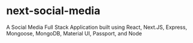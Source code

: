 # next-social-media
A Social Media Full Stack Application built using React, Next.JS, Express, Mongoose, MongoDB, Material UI, Passport, and Node

